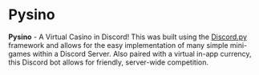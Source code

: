 # Pysino
**Pysino** - A Virtual Casino in Discord! This was built using the [Discord.py](https://github.com/Rapptz/discord.py "discord.py by Rapptz") framework and allows for the easy implementation of many simple mini-games within a Discord Server. Also paired with a virtual in-app currency, this Discord bot allows for friendly, server-wide competition.
